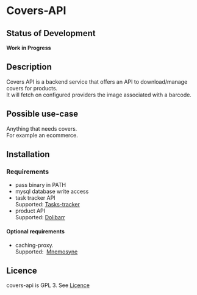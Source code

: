 # Covers-API
## Status of Development
**Work in Progress**
## Description
Covers API is a backend service that offers an API to download/manage covers for products.  
It will fetch on configured providers the image associated with a barcode.
## Possible use-case
Anything that needs covers.  
For example an ecommerce.
## Installation
### Requirements
- pass binary in PATH
- mysql database write access
- task tracker API  
  Supported: [Tasks-tracker](https://github.com/Cyrix126/tasks-tracker)  
- product API  
  Supported: [Dolibarr](https://github.com/Dolibarr/dolibarr)
#### Optional requirements
- caching-proxy.  
  Supported:  [Mnemosyne](https://github.com/Cyrix126/Mnemosyne)
## Licence
covers-api is GPL 3. See [Licence](LICENCE.md)
